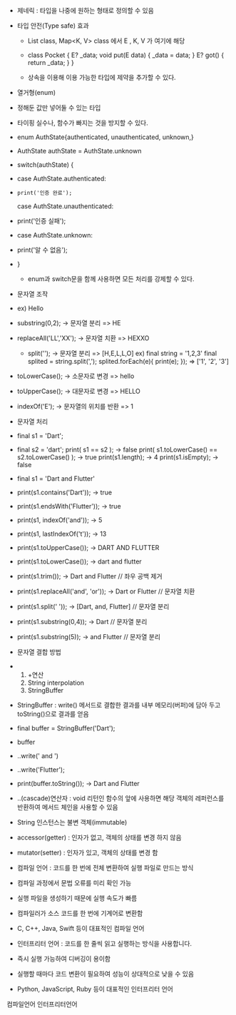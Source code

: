 * 제네릭 : 타입을 나중에 원하는 형태로 정의할 수 있음
* 타입 안전(Type safe) 효과
  * List<E> class, Map<K, V> class 에서 E , K, V  가 여기에 해당
  * class Pocket<E extends Book> {
      E? _data;
      void put(E data) {
          _data = data;
      }
      E? got() {
         return _data;
     }
  }

  * 상속을 이용해 이용 가능한 타입에 제약을 추가할 수 있다.

* 열거형(enum)
* 정해둔 값만 넣어둘 수 있는 타입
* 타이핑 실수나, 함수가 빠지는 것을 방지할 수 있다.
* enum AuthState{authenticated, unauthenticated, unknown,}
* AuthState authState = AuthState.unknown
* switch(authState) {
*   case AuthState.authenticated:
*     print('인증 완료');
     case AuthState.unauthenticated:
*    print('인증 실패');
*    case AuthState.unknown:
*   print('알 수 없음');
* }
  * enum과 switch문을 함께 사용하면 모든 처리를 강제할 수 있다.

* 문자열 조작
* ex) Hello
* substring(0,2); -> 문자열 분리 => HE
* replaceAll('LL','XX'); -> 문자열 치환 => HEXXO
  * split(''); -> 문자열 분리 => [H,E,L,L,O]
  ex) final string = '1,2,3'
  final splited = string.split(',');
  splited.forEach(e){
  print(e);
  }); => ['1', '2', '3']
* toLowerCase(); -> 소문자로 변경 => hello
* toUpperCase(); -> 대문자로 변경 => HELLO
* indexOf('E'); -> 문자열의 위치를 반환 => 1

* 문자열 처리
* final s1 = 'Dart';
* final s2 = 'dart';
print( s1 == s2 ); -> false
print( s1.toLowerCase() == s2.toLowerCase() ); -> true
print(s1.length); -> 4
print(s1.isEmpty); -> false
* final s1 = 'Dart and Flutter'
* print(s1.contains('Dart')); -> true
* print(s1.endsWith('Flutter')); -> true
* print(s1, indexOf('and')); -> 5
* print(s1, lastIndexOf('t')); -> 13
* print(s1.toUpperCase()); -> DART AND FLUTTER
* print(s1.toLowerCase()); -> dart and flutter
* print(s1.trim()); -> Dart and Flutter // 좌우 공백 제거
* print(s1.replaceAll('and', 'or')); -> Dart or Flutter // 문자열 치환
* print(s1.split(' ')); -> [Dart, and, Flutter] // 문자열 분리
* print(s1.substring(0,4)); -> Dart // 문자열 분리
* print(s1.substring(5)); -> and Flutter // 문자열 분리

* 문자열 결합 방법
* 1) +연산
  2) String interpolation
  3) StringBuffer
* StringBuffer : write() 메서드로 결합한 결과를 내부 메모리(버퍼)에 담아 두고 toString()으로 결과를 얻음
* final buffer = StringBuffer('Dart');
* buffer
* ..write(' and ')
* ..write('Flutter');
* print(buffer.toString()); -> Dart and Flutter
* ..(cascade)연산자 : void 리턴인 함수의 앞에 사용하면 해당 객체의 레퍼런스를 반환하여 메서드 체인을 사용할 수 있음

* String 인스턴스는 불변 객체(immutable)
* accessor(getter) : 인자가 없고, 객체의 상태를 변경 하지 않음
* mutator(setter) : 인자가 있고, 객체의 상태를 변경 함

* 컴파일 언어 : 코드를 한 번에 전체 변환하여 실행 파일로 만드는 방식
* 컴파일 과정에서 문법 오류를 미리 확인 가능
* 실행 파일을 생성하기 때문에 실행 속도가 빠름
* 컴파일러가 소스 코드를 한 번에 기계어로 변환함
* C, C++, Java, Swift 등이 대표적인 컴파일 언어

* 인터프리터 언어 : 코드를 한 줄씩 읽고 실행하는 방식을 사용합니다.
* 즉시 실행 가능하여 디버깅이 용이함
* 실행할 때마다 코드 변환이 필요하여 성능이 상대적으로 낮을 수 있음
* Python, JavaScript, Ruby 등이 대표적인 인터프리터 언어



컴파일언어
인터프리터언어